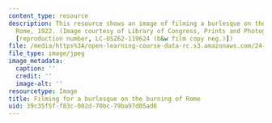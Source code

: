 ```yaml
---
content_type: resource
description: This resource shows an image of filming a burlesque on the burning of
  Rome, 1922. (Image courtesy of Library of Congress, Prints and Photographs Division
  [reproduction number, LC-USZ62-119624 (b&w film copy neg.)])
file: /media/https%3A/open-learning-course-data-rc.s3.amazonaws.com/24-213-philosophy-of-film-fall-2004/39c35f5ff83c002d70bc79ba97d05ad6_chp_phil_film.jpg
file_type: image/jpeg
image_metadata:
  caption: ''
  credit: ''
  image-alt: ''
resourcetype: Image
title: Filming for a burlesque on the burning of Rome
uid: 39c35f5f-f83c-002d-70bc-79ba97d05ad6
---
```

